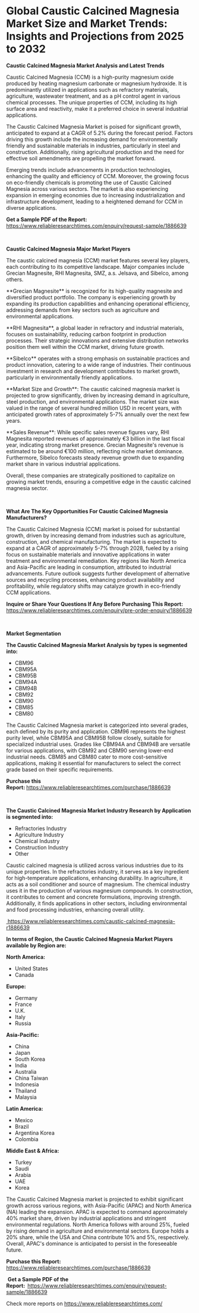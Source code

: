 <p><h1>Global Caustic Calcined Magnesia Market Size and Market Trends: Insights and Projections from 2025 to 2032</h1></p><p><strong>Caustic Calcined Magnesia Market Analysis and Latest Trends</strong></p>
<p><p>Caustic Calcined Magnesia (CCM) is a high-purity magnesium oxide produced by heating magnesium carbonate or magnesium hydroxide. It is predominantly utilized in applications such as refractory materials, agriculture, wastewater treatment, and as a pH control agent in various chemical processes. The unique properties of CCM, including its high surface area and reactivity, make it a preferred choice in several industrial applications.</p><p>The Caustic Calcined Magnesia Market is poised for significant growth, anticipated to expand at a CAGR of 5.2% during the forecast period. Factors driving this growth include the increasing demand for environmentally friendly and sustainable materials in industries, particularly in steel and construction. Additionally, rising agricultural production and the need for effective soil amendments are propelling the market forward. </p><p>Emerging trends include advancements in production technologies, enhancing the quality and efficiency of CCM. Moreover, the growing focus on eco-friendly chemicals is promoting the use of Caustic Calcined Magnesia across various sectors. The market is also experiencing expansion in emerging economies due to increasing industrialization and infrastructure development, leading to a heightened demand for CCM in diverse applications.</p></p>
<p><strong>Get a Sample PDF of the Report:&nbsp;</strong> <a href="https://www.reliableresearchtimes.com/enquiry/request-sample/1886639?utm_campaign=3190&utm_medium=2&utm_source=Github&utm_content=ia&utm_term=01042025&utm_id=caustic-calcined-magnesia">https://www.reliableresearchtimes.com/enquiry/request-sample/1886639</a></p>
<p>&nbsp;</p>
<p><strong>Caustic Calcined Magnesia Major Market Players</strong></p>
<p><p>The caustic calcined magnesia (CCM) market features several key players, each contributing to its competitive landscape. Major companies include Grecian Magnesite, RHI Magnesita, SMZ, a.s. Jelsava, and Sibelco, among others.</p><p>**Grecian Magnesite** is recognized for its high-quality magnesite and diversified product portfolio. The company is experiencing growth by expanding its production capabilities and enhancing operational efficiency, addressing demands from key sectors such as agriculture and environmental applications.</p><p>**RHI Magnesita**, a global leader in refractory and industrial materials, focuses on sustainability, reducing carbon footprint in production processes. Their strategic innovations and extensive distribution networks position them well within the CCM market, driving future growth.</p><p>**Sibelco** operates with a strong emphasis on sustainable practices and product innovation, catering to a wide range of industries. Their continuous investment in research and development contributes to market growth, particularly in environmentally friendly applications.</p><p>**Market Size and Growth**: The caustic calcined magnesia market is projected to grow significantly, driven by increasing demand in agriculture, steel production, and environmental applications. The market size was valued in the range of several hundred million USD in recent years, with anticipated growth rates of approximately 5-7% annually over the next few years.</p><p>**Sales Revenue**: While specific sales revenue figures vary, RHI Magnesita reported revenues of approximately €3 billion in the last fiscal year, indicating strong market presence. Grecian Magnesite's revenue is estimated to be around €100 million, reflecting niche market dominance. Furthermore, Sibelco forecasts steady revenue growth due to expanding market share in various industrial applications.</p><p>Overall, these companies are strategically positioned to capitalize on growing market trends, ensuring a competitive edge in the caustic calcined magnesia sector.</p></p>
<p>&nbsp;</p>
<p><strong>What Are The Key Opportunities For Caustic Calcined Magnesia Manufacturers?</strong></p>
<p><p>The Caustic Calcined Magnesia (CCM) market is poised for substantial growth, driven by increasing demand from industries such as agriculture, construction, and chemical manufacturing. The market is expected to expand at a CAGR of approximately 5-7% through 2028, fueled by a rising focus on sustainable materials and innovative applications in water treatment and environmental remediation. Key regions like North America and Asia-Pacific are leading in consumption, attributed to industrial advancements. Future outlook suggests further development of alternative sources and recycling processes, enhancing product availability and profitability, while regulatory shifts may catalyze growth in eco-friendly CCM applications.</p></p>
<p><strong>Inquire or Share Your Questions If Any Before Purchasing This Report:</strong> <a href="https://www.reliableresearchtimes.com/enquiry/pre-order-enquiry/1886639?utm_campaign=3190&utm_medium=2&utm_source=Github&utm_content=ia&utm_term=01042025&utm_id=caustic-calcined-magnesia">https://www.reliableresearchtimes.com/enquiry/pre-order-enquiry/1886639</a></p>
<p>&nbsp;</p>
<p><strong>Market Segmentation</strong></p>
<p><strong>The Caustic Calcined Magnesia Market Analysis by types is segmented into:</strong></p>
<p><ul><li>CBM96</li><li>CBM95A</li><li>CBM95B</li><li>CBM94A</li><li>CBM94B</li><li>CBM92</li><li>CBM90</li><li>CBM85</li><li>CBM80</li></ul></p>
<p><p>The Caustic Calcined Magnesia market is categorized into several grades, each defined by its purity and application. CBM96 represents the highest purity level, while CBM95A and CBM95B follow closely, suitable for specialized industrial uses. Grades like CBM94A and CBM94B are versatile for various applications, with CBM92 and CBM90 serving lower-end industrial needs. CBM85 and CBM80 cater to more cost-sensitive applications, making it essential for manufacturers to select the correct grade based on their specific requirements.</p></p>
<p><strong>Purchase this Report:&nbsp;</strong><a href="https://www.reliableresearchtimes.com/purchase/1886639?utm_campaign=3190&utm_medium=2&utm_source=Github&utm_content=ia&utm_term=01042025&utm_id=caustic-calcined-magnesia">https://www.reliableresearchtimes.com/purchase/1886639</a></p>
<p>&nbsp;</p>
<p><strong>The Caustic Calcined Magnesia Market Industry Research by Application is segmented into:</strong></p>
<p><ul><li>Refractories Industry</li><li>Agriculture Industry</li><li>Chemical Industry</li><li>Construction Industry</li><li>Other</li></ul></p>
<p><p>Caustic calcined magnesia is utilized across various industries due to its unique properties. In the refractories industry, it serves as a key ingredient for high-temperature applications, enhancing durability. In agriculture, it acts as a soil conditioner and source of magnesium. The chemical industry uses it in the production of various magnesium compounds. In construction, it contributes to cement and concrete formulations, improving strength. Additionally, it finds applications in other sectors, including environmental and food processing industries, enhancing overall utility.</p></p>
<p><a href="https://www.reliableresearchtimes.com/caustic-calcined-magnesia-r1886639?utm_campaign=3190&utm_medium=2&utm_source=Github&utm_content=ia&utm_term=01042025&utm_id=caustic-calcined-magnesia">&nbsp;https://www.reliableresearchtimes.com/caustic-calcined-magnesia-r1886639</a></p>
<p><strong>In terms of Region, the Caustic Calcined Magnesia Market Players available by Region are:</strong></p>
<p>
    <p> <strong> North America: </strong>
        <ul>
            <li>United States</li>
            <li>Canada</li>
        </ul>
        </p> 
    <p> <strong> Europe: </strong>
        <ul>
            <li>Germany</li>
            <li>France</li>
            <li>U.K.</li>
            <li>Italy</li>
            <li>Russia</li>
        </ul>
        </p> 
    <p> <strong> Asia-Pacific: </strong>
        <ul>
            <li>China</li>
            <li>Japan</li>
            <li>South Korea</li>
            <li>India</li>
            <li>Australia</li>
            <li>China Taiwan</li>
            <li>Indonesia</li>
            <li>Thailand</li>
            <li>Malaysia</li>
        </ul>
        </p> 
    <p> <strong> Latin America: </strong>
        <ul>
            <li>Mexico</li>
            <li>Brazil</li>
            <li>Argentina Korea</li>
            <li>Colombia</li>
        </ul>
        </p> 
    <p> <strong> Middle East & Africa: </strong>
        <ul>
            <li>Turkey</li>
            <li>Saudi</li>
            <li>Arabia</li>
            <li>UAE</li>
            <li>Korea</li>
        </ul>
    </p>
    </p>
<p><p>The Caustic Calcined Magnesia market is projected to exhibit significant growth across various regions, with Asia-Pacific (APAC) and North America (NA) leading the expansion. APAC is expected to command approximately 40% market share, driven by industrial applications and stringent environmental regulations. North America follows with around 25%, fueled by rising demand in agriculture and environmental sectors. Europe holds a 20% share, while the USA and China contribute 10% and 5%, respectively. Overall, APAC's dominance is anticipated to persist in the foreseeable future.</p></p>
<p><strong>Purchase this Report: </strong><a href="https://www.reliableresearchtimes.com/purchase/1886639?utm_campaign=3190&utm_medium=2&utm_source=Github&utm_content=ia&utm_term=01042025&utm_id=caustic-calcined-magnesia">https://www.reliableresearchtimes.com/purchase/1886639</a></p>
<p>&nbsp;<strong>Get a Sample PDF of the Report:&nbsp;&nbsp;</strong><a href="https://www.reliableresearchtimes.com/enquiry/request-sample/1886639?utm_campaign=3190&utm_medium=2&utm_source=Github&utm_content=ia&utm_term=01042025&utm_id=caustic-calcined-magnesia">https://www.reliableresearchtimes.com/enquiry/request-sample/1886639</a></p>
<p><strong></strong></p>
<p>Check more reports on <a href="https://www.reliableresearchtimes.com/?utm_campaign=3190&utm_medium=2&utm_source=Github&utm_content=ia&utm_term=01042025&utm_id=caustic-calcined-magnesia">https://www.reliableresearchtimes.com/</a></p>